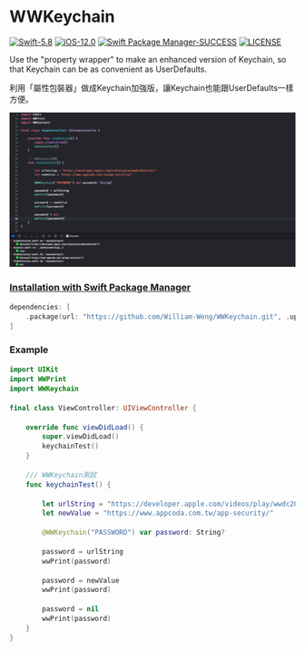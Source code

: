 # WWKeychain

[![Swift-5.8](https://img.shields.io/badge/Swift-5.8-orange.svg?style=flat)](https://developer.apple.com/swift/) [![iOS-12.0](https://img.shields.io/badge/iOS-12.0-pink.svg?style=flat)](https://developer.apple.com/swift/) [![Swift Package Manager-SUCCESS](https://img.shields.io/badge/Swift_Package_Manager-SUCCESS-blue.svg?style=flat)](https://developer.apple.com/swift/) [![LICENSE](https://img.shields.io/badge/LICENSE-MIT-yellow.svg?style=flat)](https://developer.apple.com/swift/)

Use the "property wrapper" to make an enhanced version of Keychain, so that Keychain can be as convenient as UserDefaults.

利用「屬性包裝器」做成Keychain加強版，讓Keychain也能跟UserDefaults一樣方便。

![WWKeychain](./Example.png)

### [Installation with Swift Package Manager](https://medium.com/彼得潘的-swift-ios-app-開發問題解答集/使用-spm-安裝第三方套件-xcode-11-新功能-2c4ffcf85b4b)
```swift
dependencies: [
    .package(url: "https://github.com/William-Weng/WWKeychain.git", .upToNextMajor(from: "1.0.0"))
]
```

### Example
```swift
import UIKit
import WWPrint
import WWKeychain

final class ViewController: UIViewController {

    override func viewDidLoad() {
        super.viewDidLoad()
        keychainTest()
    }
    
    /// WWKeychain測試
    func keychainTest() {
        
        let urlString = "https://developer.apple.com/videos/play/wwdc2019/262/"
        let newValue = "https://www.appcoda.com.tw/app-security/"
        
        @WWKeychain("PASSWORD") var password: String?
        
        password = urlString
        wwPrint(password)
        
        password = newValue
        wwPrint(password)
        
        password = nil
        wwPrint(password)
    }
}
```
